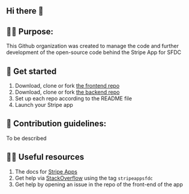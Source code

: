 ## Hi there 👋


## 🙋‍♀️ Purpose:
This Github organization was created to manage the code and further development of the open-source code behind the Stripe App for SFDC
## 🚀 Get started

1. Download, clone or fork [the frontend repo](https://github.com/sfdc-stripe/sfdc-stripe-frontend)
2. Download, clone or fork [the backend repo](https://github.com/sfdc-stripe/sfdc-stripe-backend)
3. Set up each repo according to the README file
4. Launch your Stripe app

## 🌈 Contribution guidelines:
To be described
## 👩‍💻 Useful resources
1. The docs for [Stripe Apps](https://stripe.com/docs/stripe-apps) 
2. Get help via [StackOverflow](https://stackoverflow.com/questions/tagged/sfdcstripe) using the tag `stripeappsfdc` 
3. Get help by opening an issue in the repo of the front-end of the app
